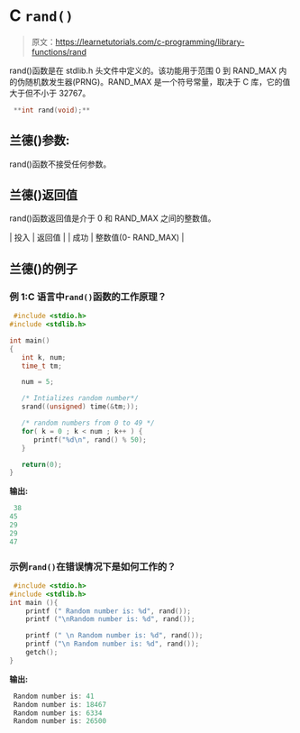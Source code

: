 # C `rand()`

> 原文：<https://learnetutorials.com/c-programming/library-functions/rand>

rand()函数是在 stdlib.h 头文件中定义的。该功能用于范围 0 到 RAND_MAX 内的伪随机数发生器(PRNG)。RAND_MAX 是一个符号常量，取决于 C 库，它的值大于但不小于 32767。

```c
 **int rand(void);** 

```

## 兰德()参数:

rand()函数不接受任何参数。

## 兰德()返回值

rand()函数返回值是介于 0 和 RAND_MAX 之间的整数值。

| 投入 | 返回值 |
| 成功 | 整数值(0- RAND_MAX) |

## 兰德()的例子

### 例 1:C 语言中`rand()`函数的工作原理？

```c
 #include <stdio.h>
#include <stdlib.h>

int main()
{
   int k, num;
   time_t tm;

   num = 5;

   /* Intializes random number*/
   srand((unsigned) time(&tm;));

   /* random numbers from 0 to 49 */
   for( k = 0 ; k < num ; k++ ) {
      printf("%d\n", rand() % 50);
   }

   return(0);
} 

```

**输出:**

```c
 38
45
29
29
47 
```

### 示例`rand()`在错误情况下是如何工作的？

```c
 #include <stdio.h>
#include <stdlib.h>
int main (){
    printf (" Random number is: %d", rand());  
    printf ("\nRandom number is: %d", rand());  

    printf (" \n Random number is: %d", rand());  
    printf ("\n Random number is: %d", rand());  
    getch(); 
} 

```

**输出:**

```c
 Random number is: 41
 Random number is: 18467
 Random number is: 6334
 Random number is: 26500 
```